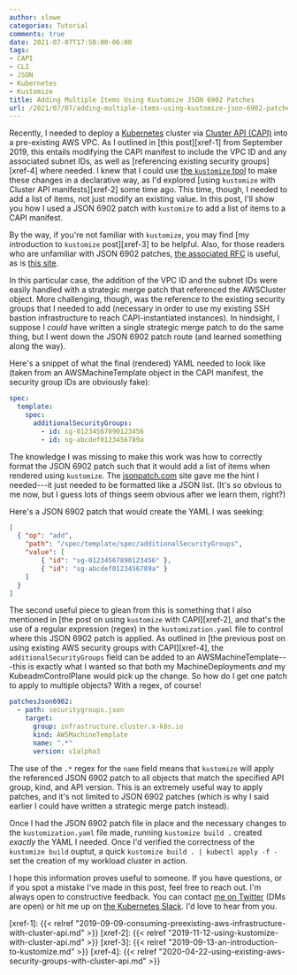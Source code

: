 ```yaml
---
author: slowe
categories: Tutorial
comments: true
date: 2021-07-07T17:50:00-06:00
tags:
- CAPI
- CLI
- JSON
- Kubernetes
- Kustomize
title: Adding Multiple Items Using Kustomize JSON 6902 Patches
url: /2021/07/07/adding-multiple-items-using-kustomize-json-6902-patches/
---
```


Recently, I needed to deploy a [Kubernetes][link-1] cluster via [Cluster API (CAPI)][link-2] into a pre-existing AWS VPC. As I outlined in [this post][xref-1] from September 2019, this entails modifying the CAPI manifest to include the VPC ID and any associated subnet IDs, as well as [referencing existing security groups][xref-4] where needed. I knew that I could use [the `kustomize` tool][link-3] to make these changes in a declarative way, as I'd explored [using `kustomize` with Cluster API manifests][xref-2] some time ago. This time, though, I needed to add a list of items, not just modify an existing value. In this post, I'll show you how I used a JSON 6902 patch with `kustomize` to add a list of items to a CAPI manifest.<!--more-->

By the way, if you're not familiar with `kustomize`, you may find [my introduction to `kustomize` post][xref-3] to be helpful. Also, for those readers who are unfamiliar with JSON 6902 patches, [the associated RFC][link-4] is useful, as is [this site][link-5].

In this particular case, the addition of the VPC ID and the subnet IDs were easily handled with a strategic merge patch that referenced the AWSCluster object. More challenging, though, was the reference to the existing security groups that I needed to add (necessary in order to use my existing SSH bastion infrastructure to reach CAPI-instantiated instances). In hindsight, I suppose I _could_ have written a single strategic merge patch to do the same thing, but I went down the JSON 6902 patch route (and learned something along the way).

Here's a snippet of what the final (rendered) YAML needed to look like (taken from an AWSMachineTemplate object in the CAPI manifest, the security group IDs are obviously fake):

```yaml
spec:
  template:
    spec:
      additionalSecurityGroups:
        - id: sg-01234567890123456
        - id: sg-abcdef0123456789a
```

The knowledge I was missing to make this work was how to correctly format the JSON 6902 patch such that it would add a list of items when rendered using `kustomize`. The [jsonpatch.com][link-5] site gave me the hint I needed---it just needed to be formatted like a JSON list. (It's so obvious to me now, but I guess lots of things seem obvious after we learn them, right?)

Here's a JSON 6902 patch that would create the YAML I was seeking:

```json
[
  { "op": "add",
    "path": "/spec/template/spec/additionalSecurityGroups",
    "value": [
        { "id": "sg-01234567890123456" },
        { "id": "sg-abcdef0123456789a" }
    ]
  }
]
```

The second useful piece to glean from this is something that I also mentioned in [the post on using `kustomize` with CAPI][xref-2], and that's the use of a regular expression (regex) in the `kustomization.yaml` file to control where this JSON 6902 patch is applied. As outlined in [the previous post on using existing AWS security groups with CAPI][xref-4], the `additionalSecurityGroups` field can be added to an AWSMachineTemplate---this is exactly what I wanted so that both my MachineDeployments _and_ my KubeadmControlPlane would pick up the change. So how do I get one patch to apply to multiple objects? With a regex, of course!

```yaml
patchesJson6902:
  - path: securitygroups.json
    target:
      group: infrastructure.cluster.x-k8s.io
      kind: AWSMachineTemplate
      name: ".*"
      version: v1alpha3
```

The use of the `.*` regex for the `name` field means that `kustomize` will apply the referenced JSON 6902 patch to all objects that match the specified API group, kind, and API version. This is an extremely useful way to apply patches, and it's not limited to JSON 6902 patches (which is why I said earlier I could have written a strategic merge patch instead).

Once I had the JSON 6902 patch file in place and the necessary changes to the `kustomization.yaml` file made, running `kustomize build .` created _exactly_ the YAML I needed. Once I'd verified the correctness of the `kustomize build` ouptut, a quick `kustomize build . | kubectl apply -f -` set the creation of my workload cluster in action.

I hope this information proves useful to someone. If you have questions, or if you spot a mistake I've made in this post, feel free to reach out. I'm always open to constructive feedback. You can contact [me on Twitter][link-6] (DMs are open) or hit me up on [the Kubernetes Slack][link-7]. I'd love to hear from you.

[link-1]: https://kubernetes.io
[link-2]: https://cluster-api.sigs.k8s.io
[link-3]: https://kustomize.sigs.k8s.io/
[link-4]: https://datatracker.ietf.org/doc/html/rfc6902/
[link-5]: http://jsonpatch.com/
[link-6]: https://twitter.com/scott_lowe
[link-7]: https://kubernetes.slack.com
[xref-1]: {{< relref "2019-09-09-consuming-preexisting-aws-infrastructure-with-cluster-api.md" >}}
[xref-2]: {{< relref "2019-11-12-using-kustomize-with-cluster-api.md" >}}
[xref-3]: {{< relref "2019-09-13-an-introduction-to-kustomize.md" >}}
[xref-4]: {{< relref "2020-04-22-using-existing-aws-security-groups-with-cluster-api.md" >}}
